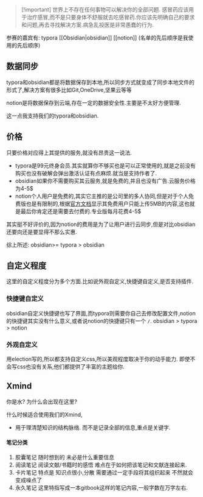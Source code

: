 
>[!important] 世界上不存在任何事物可以解决你的全部问题. 
>感冒药应该用于治疗感冒,而不是只要身体不舒服就去吃感冒药.你应该先明确自己的要求和问题,再去寻找解决方案.病急乱投医是非常愚蠢的行为.

参赛的嘉宾有: typora [[Obsidian|obsidian]] [[notion]] (名单的先后顺序是我使用的先后顺序)

## 数据同步

typora和obsidian都是将数据保存到本地,所以同步方式就变成了同步本地文件的形式了,解决方案有很多比如Git,OneDrive,坚果云等等

notion是将数据保存到云端,存在一定的数据安全性.主要是不太好方便管理.

这一点我支持我们的typora和obsidian.



## 价格

只要价格对应得上其提供的服务,就没有昂贵这一说法.

* typora是99元终身会员.其实就算你不够买也是可以正常使用的,就是之前没有购买也没有破解会弹出激活认证有点麻烦.就当是支持作者了. 
* obsidian如果你不需要购买其云服务,就是免费的,并且也没有广告.云服务价格为4-5$
* notion个人用户是免费的,其实它主推的是公司里的多人协同,但是对于个人免费版也是有限制的,根据[官方文档](https://www.notion.so/980d3e9dd0434546ab34dbb6fefd70c5#f449f9ae104d4c26b10015f5fde4d063)显示其免费用户只能上传5MB的内容,这也就是最后你肯定还是需要去付费的.专业版每月花费4-5$ 


其实挺不好评价的,因为notion的费用是为了让用户进行云同步,但是对比obsidian还要向还是要显得不那么实惠.

综上所述: obsidian>= typora > obsidian

## 自定义程度

这里的自定义程度分为多个方面.比如说外观自定义,快捷键自定义,是否支持插件.
### 快捷键自定义

obsidian自定义快捷键也写了界面,而typora则需要你自己去修改配置文件,notion的快捷键其实没有什么意义,或者说notion的快捷键只有一个 `/`. 
obsidian > typora > notion
### 外观自定义

用election写的,所以都支持自定义css,所以美观程度取决于你的动手能力. 即使不会写css也没有关系,他们都提供了丰富的主题给你.
## Xmind

你是水? 为什么会出现在这里?  

什么时候适合使用我们的Xmind,
* 用于理清楚知识的结构脉络. 而不是记录全部的信息,重点是关键字.

#### 笔记分类

1. 胶囊笔记  随时想到的 未必是什么重要信息
2. 阅读笔记  阅读文献/书籍时的感悟 难点在于如何把该笔记和文献连接起来.
3. 卡片笔记 特点是 知识点很小,分散 需要通过一定手段将其组织起来 不然就会变成噪点了
4. 永久笔记 这里特指写成一本gitbook这样的笔记内容,一般字数在万字左右. 
